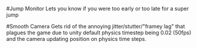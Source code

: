 #Jump Monitor
Lets you know if you were too early or too late for a super jump

#Smooth Camera
Gets rid of the annoying jitter/stutter/"framey lag" that plagues the game due to unity default physics timestep being 0.02 (50fps) and the camera updating position on physics time steps.
